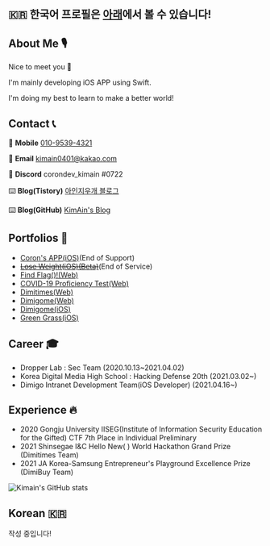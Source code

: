 ## 🇰🇷 한국어 프로필은 [아래](https://github.com/kimain050401#korean-)에서 볼 수 있습니다!

## About Me 🎙

Nice to meet you 👋

I'm mainly developing iOS APP using Swift.

I'm doing my best to learn to make a better world!

## Contact 📞

📱 **Mobile** [010-9539-4321](tel:010-9539-4321)

📧 **Email** [kimain0401@kakao.com](mailto:kimain0401@kakao.com)

🔨 **Discord** corondev_kimain #0722

⌨️ **Blog(Tistory)** [아인지우개 블로그](https://aineraser.tistory.com)

⌨️ **Blog(GitHub)** [KimAin's Blog](https://blog.kimain.me)

## Portfolios 🧭
- [Coron's APP(iOS)](https://apps.apple.com/kr/app/corons-app/id1551447763)(End of Support)
- [<s>Lose Weight(iOS)(Beta)</s>](https://testflight.apple.com/join/7yyfqT5W)(End of Service)
- [Find Flag()!(Web)](https://findflag.kr)
- [COVID-19 Proficiency Test(Web)](https://covid.findflag.kr)
- [Dimitimes(Web)](https://dimitimes.github.io)
- [Dimigome(Web)](https://dimigo.me)
- [Dimigome(iOS)](https://apps.apple.com/kr/app/디미고미/id1598250065)
- [Green Grass(iOS)](https://apps.apple.com/kr/app/초록잔디/id1602956399)


## Career 🎓

- Dropper Lab : Sec Team (2020.10.13~2021.04.02)
- Korea Digital Media High School : Hacking Defense 20th (2021.03.02~)
- Dimigo Intranet Development Team(iOS Developer) (2021.04.16~)

## Experience 🔥

- 2020 Gongju University IISEG(Institute of Information Security Education for the Gifted) CTF 7th Place in Individual Preliminary
- 2021 Shinsegae I&C Hello New( ) World Hackathon Grand Prize (Dimitimes Team)
- 2021 JA Korea-Samsung Entrepreneur's Playground Excellence Prize (DimiBuy Team)

![Kimain's GitHub stats](https://github-readme-stats.vercel.app/api?username=kimain050401&show_icons=true&theme=radical)

## Korean 🇰🇷

작성 중입니다!
